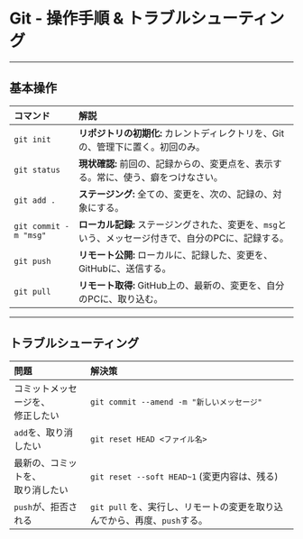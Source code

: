 # Git - 操作手順 & トラブルシューティング

---
## 基本操作

| コマンド | 解説 |
|:---|:---|
| `git init` | **リポジトリの初期化:** カレントディレクトリを、Gitの、管理下に置く。初回のみ。 |
| `git status` | **現状確認:** 前回の、記録からの、変更点を、表示する。常に、使う、癖をつけなさい。 |
| `git add .` | **ステージング:** 全ての、変更を、次の、記録の、対象にする。 |
| `git commit -m "msg"`| **ローカル記録:** ステージングされた、変更を、`msg`という、メッセージ付きで、自分のPCに、記録する。 |
| `git push` | **リモート公開:** ローカルに、記録した、変更を、GitHubに、送信する。 |
| `git pull` | **リモート取得:** GitHub上の、最新の、変更を、自分のPCに、取り込む。 |

---
## トラブルシューティング

| 問題 | 解決策 |
|:---|:---|
| コミットメッセージを、<br>修正したい | `git commit --amend -m "新しいメッセージ"` |
| `add`を、取り消したい | `git reset HEAD <ファイル名>` |
| 最新の、コミットを、<br>取り消したい | `git reset --soft HEAD~1` (変更内容は、残る) |
| `push`が、拒否される | `git pull` を、実行し、リモートの変更を取り込んでから、再度、`push`する。 |